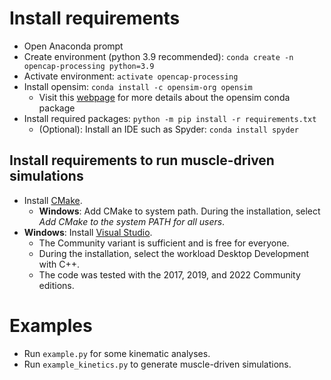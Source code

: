 
# Install requirements
- Open Anaconda prompt
- Create environment (python 3.9 recommended): `conda create -n opencap-processing python=3.9`
- Activate environment: `activate opencap-processing`
- Install opensim: `conda install -c opensim-org opensim`
    - Visit this [webpage](https://simtk-confluence.stanford.edu:8443/display/OpenSim/Conda+Package) for more details about the opensim conda package
- Install required packages: `python -m pip install -r requirements.txt`
    - (Optional): Install an IDE such as Spyder: `conda install spyder` 

    
## Install requirements to run muscle-driven simulations
- Install [CMake](https://cmake.org/download/).
    - **Windows**: Add CMake to system path. During the installation, select *Add CMake to the system PATH for all users*.
- **Windows**: Install [Visual Studio](https://visualstudio.microsoft.com/downloads/).
    - The Community variant is sufficient and is free for everyone.
    - During the installation, select the workload Desktop Development with C++.
    - The code was tested with the 2017, 2019, and 2022 Community editions.
    
# Examples
- Run `example.py` for some kinematic analyses.
- Run `example_kinetics.py` to generate muscle-driven simulations.
